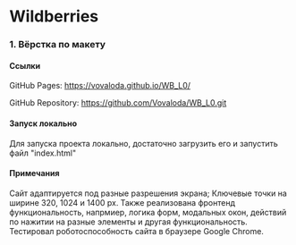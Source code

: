 # Wildberries

### 1. Вёрстка по макету

#### Ссылки

GitHub Pages: https://vovaloda.github.io/WB_L0/

GitHub Repository: https://github.com/Vovaloda/WB_L0.git

#### Запуск локально

Для запуска проекта локально, достаточно загрузить его и запустить файл "index.html"

#### Примечания

Сайт адаптируется под разные разрешения экрана; Ключевые точки на ширине 320, 1024 и 1400 px. Также реализована фронтенд функциональность, напрмиер, логика форм, модальных окон, действий по нажитии на разные элементы и другая функциональность.
Тестировал роботоспособность сайта в браузере Google Chrome.
